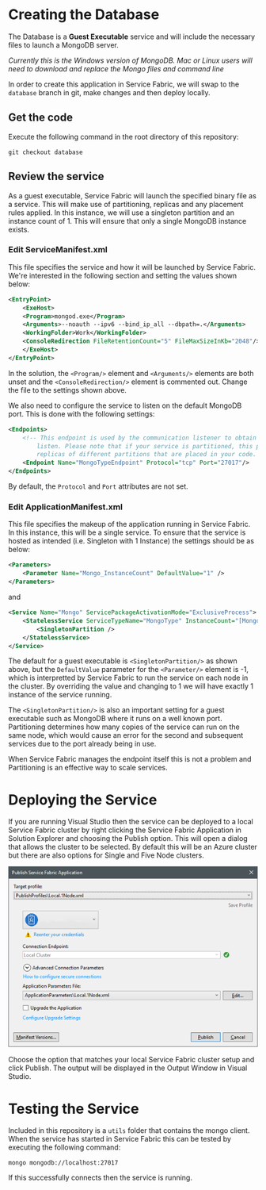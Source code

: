 # Creating the Database
The Database is a **Guest Executable** service and will include the necessary files to launch a MongoDB server.

*Currently this is the Windows version of MongoDB. Mac or Linux users will need to download and replace the Mongo files and command line*

In order to create this application in Service Fabric, we will swap to the `database` branch in git, make changes and then deploy locally.

## Get the code
Execute the following command in the root directory of this repository:
```
git checkout database
```

## Review the service
As a guest executable, Service Fabric will launch the specified binary file as a service. This will make use of partitioning, replicas and any 
placement rules applied. In this instance, we will use a singleton partition and an instance count of 1. This will ensure that only a single 
MongoDB instance exists.

### Edit ServiceManifest.xml
This file specifies the service and how it will be launched by Service Fabric. We're interested in the following section and setting the values
shown below:

```XML
<EntryPoint>
    <ExeHost>
    <Program>mongod.exe</Program>
    <Arguments>--noauth --ipv6 --bind_ip_all --dbpath=.</Arguments>
    <WorkingFolder>Work</WorkingFolder>
    <ConsoleRedirection FileRetentionCount="5" FileMaxSizeInKb="2048"/>
    </ExeHost>
</EntryPoint>
```

In the solution, the `<Program/>` element and `<Arguments/>` elements are both unset and the `<ConsoleRedirection/>` element is commented out. Change
the file to the settings shown above.

We also need to configure the service to listen on the default MongoDB port. This is done with the following settings:

```XML
<Endpoints>
    <!-- This endpoint is used by the communication listener to obtain the port on which to 
        listen. Please note that if your service is partitioned, this port is shared with 
        replicas of different partitions that are placed in your code. -->
    <Endpoint Name="MongoTypeEndpoint" Protocol="tcp" Port="27017"/>
</Endpoints>
```

By default, the `Protocol` and `Port` attributes are not set.

### Edit ApplicationManifest.xml
This file specifies the makeup of the application running in Service Fabric. In this instance, this will be a single service. To ensure that the service
is hosted as intended (i.e. Singleton with 1 Instance) the settings should be as below:

```XML
<Parameters>
    <Parameter Name="Mongo_InstanceCount" DefaultValue="1" />
</Parameters>
```

and

```XML
<Service Name="Mongo" ServicePackageActivationMode="ExclusiveProcess">
    <StatelessService ServiceTypeName="MongoType" InstanceCount="[Mongo_InstanceCount]">
        <SingletonPartition />
    </StatelessService>
</Service>
```

The default for a guest executable is `<SingletonPartition/>` as shown above, but the `DefaultValue` parameter for the `<Parameter/>` element is -1, which is 
interpretted by Service Fabric to run the service on each node in the cluster. By overriding the value and changing to 1 we will have exactly 1 instance of the 
service running.

The `<SingletonPartition/>` is also an important setting for a guest executable such as MongoDB where it runs on a well known port. Partitioning determines how
many copies of the service can run on the same node, which would cause an error for the second and subsequent services due to the port already being in use. 

When Service Fabric manages the endpoint itself this is not a problem and Partitioning is an effective way to scale services.

# Deploying the Service
If you are running Visual Studio then the service can be deployed to a local Service Fabric cluster by right 
clicking the Service Fabric Application in Solution Explorer and choosing the Publish option. This will open 
a dialog that allows the cluster to be selected. By default this will be an Azure cluster but there are also
options for Single and Five Node clusters.

![](images/publish-application.png)

Choose the option that matches your local Service Fabric cluster setup and click Publish. The output will be 
displayed in the Output Window in Visual Studio.

# Testing the Service
Included in this repository is a `utils` folder that contains the mongo client. When the service has started in Service Fabric this can be tested by executing the following command:

```
mongo mongodb://localhost:27017
```

If this successfully connects then the service is running.